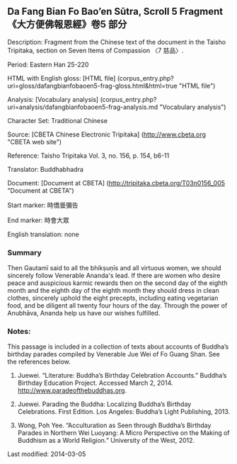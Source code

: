 ## Da Fang Bian Fo Bao’en Sūtra, Scroll 5 Fragment 《大方便佛報恩經》卷5 部分

Description: Fragment from the Chinese text of the document in the Taisho Tripitaka, section on Seven Items of Compassion 〈7 慈品〉.

Period: Eastern Han 25-220

HTML with English gloss: [HTML file] (corpus_entry.php?uri=gloss/dafangbianfobaoen5-frag-gloss.html&html=true "HTML file")

Analysis: [Vocabulary analysis] (corpus_entry.php?uri=analysis/dafangbianfobaoen5-frag-analysis.md "Vocabulary analysis")

Character Set: Traditional Chinese

Source: [CBETA Chinese Electronic Tripitaka] (http://www.cbeta.org "CBETA web site")

Reference: Taisho Tripitaka Vol. 3, no. 156, p. 154, b6-11

Translator: Buddhabhadra

Document: [Document at CBETA] (http://tripitaka.cbeta.org/T03n0156_005 "Document at CBETA")

Start marker: 時憍曇彌告

End marker: 時會大眾

English translation: none

### Summary
Then Gautamī said to all the bhikṣuṇīs and all virtuous women, we should sincerely follow Venerable Ananda's lead. If there are women who desire peace and auspicious karmic rewards then on the second day of the eighth month and the eighth day of the eighth month they should dress in clean clothes, sincerely uphold the eight precepts, including eating vegetarian food, and be diligent all twenty four hours of the day. Through the power of Anubhāva, Ananda help us have our wishes fulfilled.

### Notes:
This passage is included in a collection of texts about accounts of Buddha’s birthday parades compiled by Venerable Jue Wei of Fo Guang Shan. See the references below.

1. Juewei. “Literature: Buddha’s Birthday Celebration Accounts.” Buddha’s Birthday Education Project. Accessed March 2, 2014. <a href="http://www.paradeofthebuddhas.org">http://www.paradeofthebuddhas.org</a>.

2. Juewei. Parading the Buddha: Localizing Buddha’s Birthday Celebrations. First Edition. Los Angeles: Buddha’s Light Publishing, 2013.

3. Wong, Poh Yee. “Acculturation as Seen through Buddha’s Birthday Parades in Northern Wei Luoyang: A Micro Perspective on the Making of Buddhism as a World Religion.” University of the West, 2012.

Last modified: 2014-03-05
